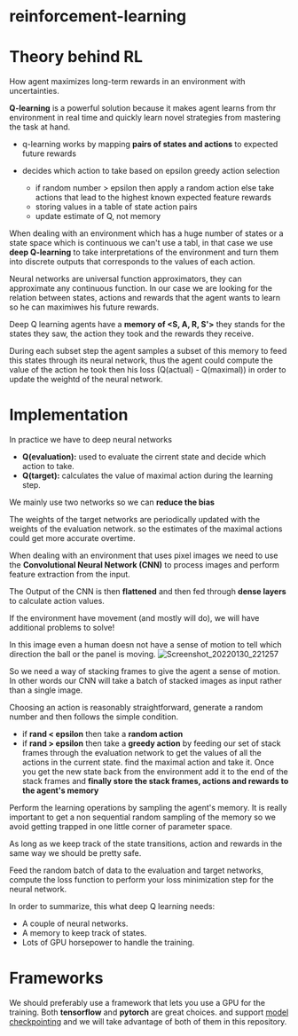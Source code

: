 # reinforcement-learning

# Theory behind RL

How agent maximizes long-term rewards in an environment with uncertainties.

**Q-learning** is a powerful solution because it makes agent learns from thr environment in real time and quickly learn novel strategies from mastering the task at hand.


*   q-learning works by mapping **pairs of states and actions** to expected future rewards

  *   decides which action to take based on epsilon greedy action selection
      *   if random number > epsilon then apply a random action else take actions that lead to the highest known expected feature rewards
      *   storing values in a table of state action pairs
      *   update estimate of Q, not memory

When dealing with an environment which has a huge number of states or a state space which is continuous we can't use a tabl, in that case we use **deep Q-learning** to take interpretations of the environment and turn them into discrete outputs that corresponds to the values of each action.

Neural networks are universal function approximators, they can approximate any continuous function. In our case we are looking for the relation between states, actions and rewards that the agent wants to learn so he can maximiwes his future rewards.

Deep Q learning agents have a **memory of <S, A, R, S'>** they stands for the states they saw, the action they took and the rewards they receive.

During each subset step the agent samples a subset of this memory to feed this states through its neural network, thus the agent could compute the value of the action he took then his loss (Q(actual) - Q(maximal)) in order to update the weightd of the neural network.

# Implementation
In practice we have to deep neural networks


*   **Q(evaluation):** used to evaluate the cirrent state and decide which action to take.
*   **Q(target):** calculates the value of maximal action during the learning step.

We mainly use two networks so we can **reduce the bias**

The weights of the target networks are periodically updated with the weights of the evaluation network. so the estimates of the maximal actions could get more accurate overtime.


When dealing with an environment that uses pixel images we need to use the **Convolutional Neural Network (CNN)** to process images and perform feature extraction from the input.

The Output of the CNN is then **flattened** and then fed through **dense layers** to calculate action values.

If the environment have movement (and mostly will do), we will have additional problems to solve!


In this image even a human doesn not have a sense of motion to tell which direction the ball or the panel is moving.
![Screenshot_20220130_221257](https://user-images.githubusercontent.com/50111205/151719871-7fa614b3-db24-49e8-9e12-ee420e772afb.png)


So we need a way of stacking frames to give the agent a sense of motion. In other words our CNN will take a batch of stacked images as input rather than a single image.

Choosing an action is reasonably straightforward, generate a random number and then follows the simple condition.
*   if **rand < epsilon** then take a **random action**
*   if **rand > epsilon** then take a **greedy action** by feeding our set of stack frames through the evaluation network to get the values of all the actions in the current state. find the maximal action and take it. Once you get the new state back from the environment add it to the end of the stack frames and **finally store the stack frames, actions and rewards to the agent's memory**

Perform the learning operations by sampling the agent's memory. It is really important to get a non sequential random sampling of the memory so we avoid getting trapped in one little corner of parameter space.

As long as we keep track of the state transitions, action and rewards in the same way we should be pretty safe.


Feed the random batch of data to the evaluation and target networks, compute the loss function to perform your loss minimization step for the neural network.


In order to summarize, this what deep Q learning needs:


*   A couple of neural networks.
*   A memory to keep track of states.
*   Lots of GPU horsepower to handle the training.

# Frameworks

We should preferably use a framework that lets you use a GPU for the training. Both **tensorflow** and **pytorch** are great choices. and support [model checkpointing](https://www.analyticsvidhya.com/blog/2021/03/improving-your-deep-learning-model-using-model-checkpointing-implementation-part-2/) and we will take advantage of both of them in this repository.
